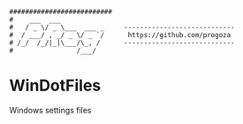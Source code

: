 ```
##########################
#    ___  ___           
#   / _ \/ _ \___  ___ _     ----------------------------
#  / ___/ , _/ _ \/ _ `/      https://github.com/progoza
# /_/  /_/|_|\___/\_, /      ----------------------------
#                /___/  
```

# WinDotFiles

Windows settings files


